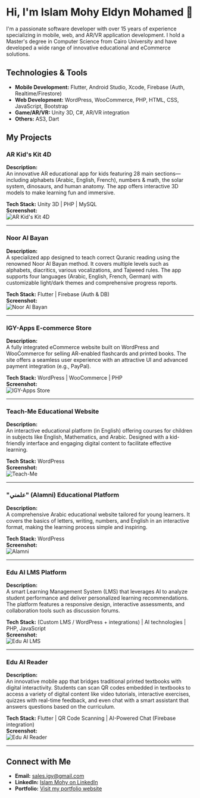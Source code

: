 # Hi, I'm Islam Mohy Eldyn Mohamed 👋

I'm a passionate software developer with over 15 years of experience specializing in mobile, web, and AR/VR application development. I hold a Master's degree in Computer Science from Cairo University and have developed a wide range of innovative educational and eCommerce solutions.

## Technologies & Tools
- **Mobile Development:** Flutter, Android Studio, Xcode, Firebase (Auth, Realtime/Firestore)
- **Web Development:** WordPress, WooCommerce, PHP, HTML, CSS, JavaScript, Bootstrap
- **Game/AR/VR:** Unity 3D, C#, AR/VR integration
- **Others:** AS3, Dart

## My Projects

### AR Kid's Kit 4D
**Description:**  
An innovative AR educational app for kids featuring 28 main sections—including alphabets (Arabic, English, French), numbers & math, the solar system, dinosaurs, and human anatomy. The app offers interactive 3D models to make learning fun and immersive.

**Tech Stack:** Unity 3D | PHP | MySQL  
**Screenshot:**  
![AR Kid's Kit 4D](https://github.com/islammohy/public_screenshot_image/blob/main/apps_images/app1.png)

---

### Noor Al Bayan
**Description:**  
A specialized app designed to teach correct Quranic reading using the renowned Noor Al Bayan method. It covers multiple levels such as alphabets, diacritics, various vocalizations, and Tajweed rules. The app supports four languages (Arabic, English, French, German) with customizable light/dark themes and comprehensive progress reports.

**Tech Stack:** Flutter | Firebase (Auth & DB)  
**Screenshot:**  
![Noor Al Bayan](https://github.com/islammohy/public_screenshot_image/blob/main/apps_images/app2.png)

---

### IGY-Apps E-commerce Store
**Description:**  
A fully integrated eCommerce website built on WordPress and WooCommerce for selling AR-enabled flashcards and printed books. The site offers a seamless user experience with an attractive UI and advanced payment integration (e.g., PayPal).

**Tech Stack:** WordPress | WooCommerce | PHP  
**Screenshot:**  
![IGY-Apps Store](https://github.com/islammohy/public_screenshot_image/blob/main/websites_images/website1.png)

---

### Teach-Me Educational Website
**Description:**  
An interactive educational platform (in English) offering courses for children in subjects like English, Mathematics, and Arabic. Designed with a kid-friendly interface and engaging digital content to facilitate effective learning.

**Tech Stack:** WordPress  
**Screenshot:**  
![Teach-Me](https://github.com/islammohy/public_screenshot_image/blob/main/websites_images/website2.png)

---

### "علمني" (Alamni) Educational Platform
**Description:**  
A comprehensive Arabic educational website tailored for young learners. It covers the basics of letters, writing, numbers, and English in an interactive format, making the learning process simple and inspiring.

**Tech Stack:** WordPress  
**Screenshot:**  
![Alamni](https://github.com/islammohy/public_screenshot_image/blob/main/websites_images/website3.png)

---

### Edu AI LMS Platform
**Description:**  
A smart Learning Management System (LMS) that leverages AI to analyze student performance and deliver personalized learning recommendations. The platform features a responsive design, interactive assessments, and collaboration tools such as discussion forums.

**Tech Stack:** (Custom LMS / WordPress + integrations) | AI technologies | PHP, JavaScript  
**Screenshot:**  
![Edu AI LMS](https://github.com/islammohy/public_screenshot_image/blob/main/websites_images/website4.png)

---

### Edu AI Reader
**Description:**  
An innovative mobile app that bridges traditional printed textbooks with digital interactivity. Students can scan QR codes embedded in textbooks to access a variety of digital content like video tutorials, interactive exercises, quizzes with real-time feedback, and even chat with a smart assistant that answers questions based on the curriculum.

**Tech Stack:** Flutter | QR Code Scanning | AI-Powered Chat (Firebase integration)  
**Screenshot:**  
![Edu AI Reader](https://github.com/islammohy/public_screenshot_image/blob/main/apps_images/app3.png)

---

## Connect with Me
- **Email:** [sales.igy@gmail.com](mailto:sales.igy@gmail.com)
- **LinkedIn:** [Islam Mohy on LinkedIn](https://www.linkedin.com/in/islam-mohy/)
- **Portfolio:** [Visit my portfolio website](https://www.behance.net/eng-islelsher)

<!---
islammohy/islammohy is a special repository because its `README.md` appears on your GitHub profile.
You can click the Preview link to take a look at your changes.
--->
